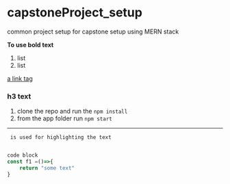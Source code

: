 # capstoneProject_setup

common project setup for capstone setup using MERN stack

**To use bold text**

1.  list
2.  list

[a link tag](https://www.myapp.com)

### h3 text

1.  clone the repo and run the `npm install  `
2.  from the app folder run `npm start`

---

` is used for highlighting the text`

```js

code block
const f1 =()=>{
    return "some text"
}

```
